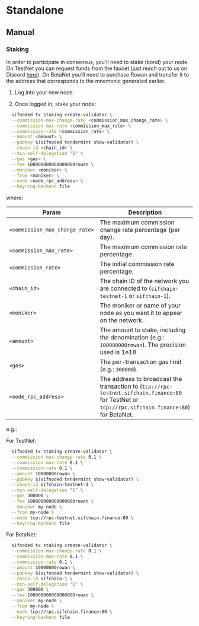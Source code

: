 # Standalone

## Manual

### Staking

In order to participate in consensus, you'll need to stake (bond) your node. On TestNet you can request funds from the faucet (just reach out to us on Discord [here](https://discord.gg/guygbU4a)). On BetaNet you'll need to purchase Rowan and transfer it to the address that corresponds to the mnemonic generated earlier.

1. Log into your new node.

2. Once logged in, stake your node:

```bash
  sifnoded tx staking create-validator \
  --commission-max-change-rate <commission_max_change_rate> \
  --commission-max-rate <commission_max_rate> \
  --commission-rate <commission_rate> \
  --amount <amount> \
  --pubkey $(sifnoded tendermint show-validator) \
  --chain-id <chain_id> \
  --min-self-delegation "1" \
  --gas <gas> \
  --fee 100000000000000000rowan \
  --moniker <moniker> \
  --from <moniker> \
  --node <node_rpc_address> \
  --keyring-backend file
```

where:

|Param|Description|
|-----|----------|
|`<commission_max_change_rate>`|The maximum commission change rate percentage (per day).|
|`<commission_max_rate>`|The maximum commission rate percentage.|
|`<commission_rate>`|The initial commission rate percentage.|
|`<chain_id>`|The chain ID of the network you are connected to (`sifchain-testnet-1` or `sifchain-1`).|
|`<moniker>`|The moniker or name of your node as you want it to appear on the network.|
|`<amount>`|The amount to stake, including the denomination (e.g.: `100000000rowan`). The precision used is 1e18.|
|`<gas>`| The per-transaction gas limit (e.g.: `300000`).|
|`<node_rpc_address>`|The address to broadcast the transaction to (`tcp://rpc-testnet.sifchain.finance:80` for TestNet or `tcp://rpc.sifchain.finance:80`) for BetaNet.|

e.g.:

For TestNet:

```bash
  sifnoded tx staking create-validator \
  --commission-max-change-rate 0.1 \
  --commission-max-rate 0.1 \
  --commission-rate 0.1 \
  --amount 10000000rowan \
  --pubkey $(sifnoded tendermint show-validator) \
  --chain-id sifchain-testnet-1 \
  --min-self-delegation "1" \
  --gas 300000 \
  --fee 100000000000000000rowan \
  --moniker my-node \
  --from my-node \
  --node tcp://rpc-testnet.sifchain.finance:80 \
  --keyring-backend file
```

For BetaNet:

```bash
  sifnoded tx staking create-validator \
  --commission-max-change-rate 0.1 \
  --commission-max-rate 0.1 \
  --commission-rate 0.1 \
  --amount 10000000rowan \
  --pubkey $(sifnoded tendermint show-validator) \
  --chain-id sifchain-1 \
  --min-self-delegation "1" \
  --gas 300000 \
  --fee 100000000000000000rowan \
  --moniker my-node \
  --from my-node \
  --node tcp://rpc.sifchain.finance:80 \
  --keyring-backend file
```
